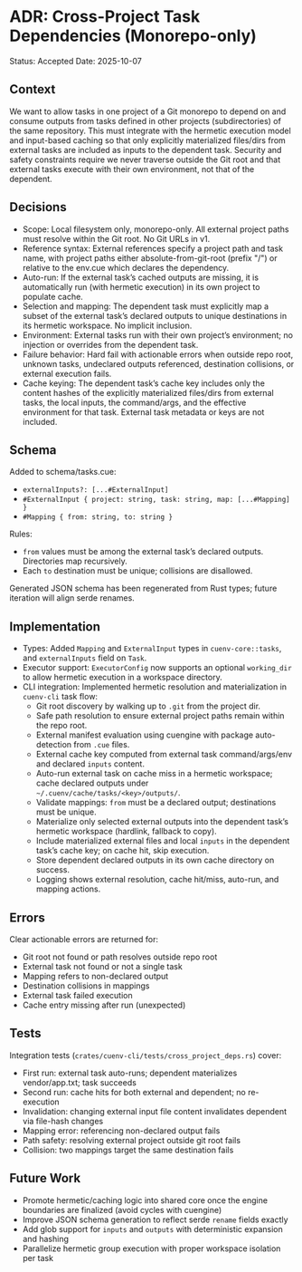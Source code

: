 # ADR: Cross-Project Task Dependencies (Monorepo-only)

Status: Accepted
Date: 2025-10-07

## Context

We want to allow tasks in one project of a Git monorepo to depend on and consume outputs from tasks defined in other projects (subdirectories) of the same repository. This must integrate with the hermetic execution model and input-based caching so that only explicitly materialized files/dirs from external tasks are included as inputs to the dependent task. Security and safety constraints require we never traverse outside the Git root and that external tasks execute with their own environment, not that of the dependent.

## Decisions

- Scope: Local filesystem only, monorepo-only. All external project paths must resolve within the Git root. No Git URLs in v1.
- Reference syntax: External references specify a project path and task name, with project paths either absolute-from-git-root (prefix "/") or relative to the env.cue which declares the dependency.
- Auto-run: If the external task’s cached outputs are missing, it is automatically run (with hermetic execution) in its own project to populate cache.
- Selection and mapping: The dependent task must explicitly map a subset of the external task’s declared outputs to unique destinations in its hermetic workspace. No implicit inclusion.
- Environment: External tasks run with their own project’s environment; no injection or overrides from the dependent task.
- Failure behavior: Hard fail with actionable errors when outside repo root, unknown tasks, undeclared outputs referenced, destination collisions, or external execution fails.
- Cache keying: The dependent task’s cache key includes only the content hashes of the explicitly materialized files/dirs from external tasks, the local inputs, the command/args, and the effective environment for that task. External task metadata or keys are not included.

## Schema

Added to schema/tasks.cue:

- `externalInputs?: [...#ExternalInput]`
- `#ExternalInput { project: string, task: string, map: [...#Mapping] }`
- `#Mapping { from: string, to: string }`

Rules:

- `from` values must be among the external task’s declared outputs. Directories map recursively.
- Each `to` destination must be unique; collisions are disallowed.

Generated JSON schema has been regenerated from Rust types; future iteration will align serde renames.

## Implementation

- Types: Added `Mapping` and `ExternalInput` types in `cuenv-core::tasks`, and `externalInputs` field on `Task`.
- Executor support: `ExecutorConfig` now supports an optional `working_dir` to allow hermetic execution in a workspace directory.
- CLI integration: Implemented hermetic resolution and materialization in `cuenv-cli` task flow:
  - Git root discovery by walking up to `.git` from the project dir.
  - Safe path resolution to ensure external project paths remain within the repo root.
  - External manifest evaluation using cuengine with package auto-detection from `.cue` files.
  - External cache key computed from external task command/args/env and declared `inputs` content.
  - Auto-run external task on cache miss in a hermetic workspace; cache declared outputs under `~/.cuenv/cache/tasks/<key>/outputs/`.
  - Validate mappings: `from` must be a declared output; destinations must be unique.
  - Materialize only selected external outputs into the dependent task’s hermetic workspace (hardlink, fallback to copy).
  - Include materialized external files and local `inputs` in the dependent task’s cache key; on cache hit, skip execution.
  - Store dependent declared outputs in its own cache directory on success.
  - Logging shows external resolution, cache hit/miss, auto-run, and mapping actions.

## Errors

Clear actionable errors are returned for:

- Git root not found or path resolves outside repo root
- External task not found or not a single task
- Mapping refers to non-declared output
- Destination collisions in mappings
- External task failed execution
- Cache entry missing after run (unexpected)

## Tests

Integration tests (`crates/cuenv-cli/tests/cross_project_deps.rs`) cover:

- First run: external task auto-runs; dependent materializes vendor/app.txt; task succeeds
- Second run: cache hits for both external and dependent; no re-execution
- Invalidation: changing external input file content invalidates dependent via file-hash changes
- Mapping error: referencing non-declared output fails
- Path safety: resolving external project outside git root fails
- Collision: two mappings target the same destination fails

## Future Work

- Promote hermetic/caching logic into shared core once the engine boundaries are finalized (avoid cycles with cuengine)
- Improve JSON schema generation to reflect serde `rename` fields exactly
- Add glob support for `inputs` and `outputs` with deterministic expansion and hashing
- Parallelize hermetic group execution with proper workspace isolation per task
